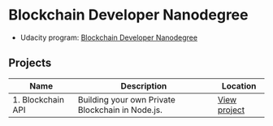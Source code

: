 # Blockchain Developer Nanodegree

- Udacity program: [Blockchain Developer Nanodegree](https://www.udacity.com/course/blockchain-developer-nanodegree--nd1309)


## Projects

| Name  | Description | Location | 
| ----- | ----------- | ------ |
| 1. Blockchain API | Building your own Private Blockchain in Node.js. | [View project](./1-blockchain-api) | 


